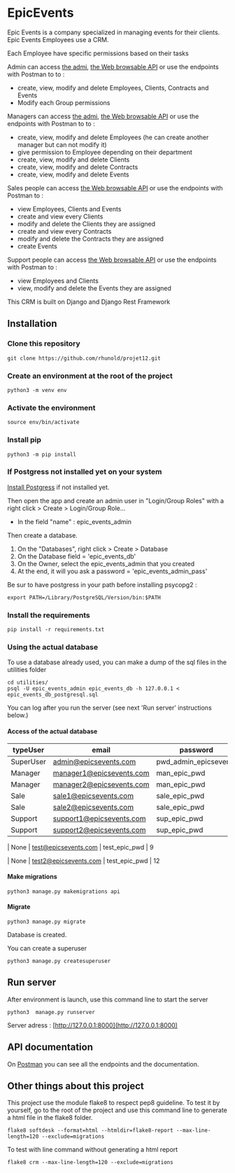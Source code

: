 # EpicEvents

Epic Events is a company specialized in managing events for their clients.
Epic Events Employees use a CRM.

Each Employee have specific permissions based on their tasks

Admin can access [the admi](http://127.0.0.1:8000/admin), [the Web browsable API](http://127.0.0.1:8000/api/login/) or use the endpoints with Postman to to :
- create, view, modify and delete Employees, Clients, Contracts and Events
- Modify each Group permissions

Managers can access [the admi](http://127.0.0.1:8000/admin), [the Web browsable API](http://127.0.0.1:8000/api/login/) or use the endpoints with Postman to to :
- create, view, modify and delete Employees (he can create another manager but can not modify it)
- give permission to Employee depending on their department
- create, view, modify and delete Clients
- create, view, modify and delete Contracts
- create, view, modify and delete Events

Sales people can access [the Web browsable API](http://127.0.0.1:8000/api/login/) or use the endpoints with Postman to :
- view Employees, Clients and Events
- create and view every Clients
- modify and delete the Clients they are assigned
- create and view every Contracts
- modify and delete the Contracts they are assigned
- create Events

Support people can access [the Web browsable API](http://127.0.0.1:8000/api/login/) or use the endpoints with Postman to :
- view Employees and Clients
- view, modify and delete the Events they are assigned



This CRM is built on Django and Django Rest Framework


## Installation


### Clone this repository
``` 
git clone https://github.com/rhunold/projet12.git
```

### Create an environment at the root of the project
``` 
python3 -m venv env
```

### Activate the environment
``` 
source env/bin/activate
```

### Install pip
``` 
python3 -m pip install 
```

### If Postgress not installed yet on your system

[Install Postgress](https://www.postgresql.org/download/) if not installed yet.


Then open the app and create an admin user in "Login/Group Roles" with a right click > Create > Login/Group Role...
- In the field "name" : epic_events_admin


Then create a database.
1) On the "Databases", right click > Create > Database
2) On the Database field = 'epic_events_db'
3) On the Owner, select the epic_events_admin that you created
4) At the end, it will you ask a password = 'epic_events_admin_pass'



Be sur to have postgress in your path before installing psycopg2 : 
``` 
export PATH=/Library/PostgreSQL/Version/bin:$PATH
```

### Install the requirements
``` 
pip install -r requirements.txt
```

### Using the actual database

To use a database already used, you can make a dump of the sql files in the utilities folder

```
cd utilities/
psql -U epic_events_admin epic_events_db -h 127.0.0.1 < epic_events_db_postgresql.sql
```



You can log after you run the server (see next 'Run server' instructions below.)
#### Access of the actual database
| typeUser | email | password | user_id 
|-|-|-|-|
| SuperUser | admin@epicsevents.com | pwd_admin_epicsevents | 1
| Manager | manager1@epicsevents.com | man_epic_pwd | 3
| Manager | manager2@epicsevents.com | man_epic_pwd | 8
| Sale | sale1@epicsevents.com | sale_epic_pwd | 4
| Sale | sale2@epicsevents.com | sale_epic_pwd | 5
| Support | support1@epicsevents.com | sup_epic_pwd | 6
| Support | support2@epicsevents.com | sup_epic_pwd | 7

| None | test@epicsevents.com | test_epic_pwd | 9

| None | test2@epicsevents.com | test_epic_pwd | 12





#### Make migrations
```
python3 manage.py makemigrations api
```

#### Migrate
```
python3 manage.py migrate
```

Database is created.

You can create a superuser
```
python3 manage.py createsuperuser
```

## Run server

After environment is launch, use this command line to start the server
```
python3  manage.py runserver
```

Server adress : [http://127.0.0.1:8000](http://127.0.0.1:8000)



## API documentation
On [Postman](https://documenter.getpostman.com/view/25526925/2s93RZNq8K) you can see all the endpoints and the documentation.


## Other things about this project
This project use the module flake8 to respect pep8 guideline.
To test it by yourself, go to the root of the project and use this command line to generate a html file in the flake8 folder.
```
flake8 softdesk --format=html --htmldir=flake8-report --max-line-length=120 --exclude=migrations
```

To test with line command without generating a html report
```
flake8 crm --max-line-length=120 --exclude=migrations
```

